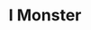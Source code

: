 ---
title: "I Monster"
summary: "Formed in 1997 after The Anderson Shelter project ended, I Monster became at the head of the late 90's/early 00's leftfield electro scene with their chart hit 'Daydream In Blue'. Since then they have garnered more of a cult following, with their song appearing in movies, TV and most recently on the social media platform TikTok, where their single 'Who Is She?' happened to go viral."
image: "i-monster.jpg"
apple_music_artist_url: "https://music.apple.com/gb/artist/i-monster/42085742"
---